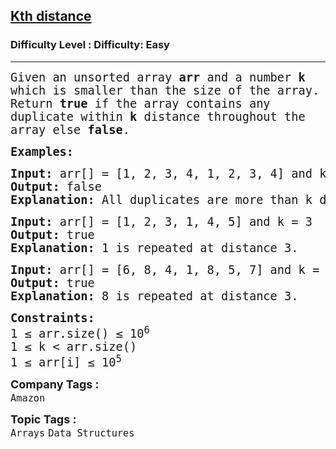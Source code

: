 <h2><a href="https://www.geeksforgeeks.org/problems/kth-distance3757/1">Kth distance</a></h2><h3>Difficulty Level : Difficulty: Easy</h3><hr><div class="problems_problem_content__Xm_eO" style="user-select: auto;"><p style="user-select: auto;"><span style="font-size: 14pt; font-family: &quot;andale mono&quot;, monospace; user-select: auto;">Given an unsorted array <strong style="user-select: auto;">arr </strong>and a<strong style="user-select: auto;"> </strong>number <strong style="user-select: auto;">k </strong>which is smaller than the size of the array. Return <strong style="user-select: auto;">true</strong> if the array contains any duplicate within <strong style="user-select: auto;">k </strong>distance throughout the array else <strong style="user-select: auto;">false</strong>.</span></p>
<p style="user-select: auto;"><strong style="user-select: auto;"><span style="font-size: 14pt; font-family: &quot;andale mono&quot;, monospace; user-select: auto;">Examples:</span></strong></p>
<pre style="user-select: auto;"><span style="font-size: 14pt; font-family: &quot;andale mono&quot;, monospace; user-select: auto;"><strong style="user-select: auto;">Input:</strong> arr[] = [1, 2, 3, 4, 1, 2, 3, 4] and k = 3</span><br style="user-select: auto;"><span style="font-size: 14pt; font-family: &quot;andale mono&quot;, monospace; user-select: auto;"><strong style="user-select: auto;">Output:</strong> false</span><br style="user-select: auto;"><span style="font-size: 14pt; font-family: &quot;andale mono&quot;, monospace; user-select: auto;"><strong style="user-select: auto;">Explanation:</strong> All duplicates are more than k distance away.</span></pre>
<pre style="user-select: auto;"><span style="font-size: 14pt; font-family: &quot;andale mono&quot;, monospace; user-select: auto;"><strong style="user-select: auto;">Input:</strong> arr[] = [1, 2, 3, 1, 4, 5] and k = 3</span><br style="user-select: auto;"><span style="font-size: 14pt; font-family: &quot;andale mono&quot;, monospace; user-select: auto;"><strong style="user-select: auto;">Output:</strong> true</span><br style="user-select: auto;"><span style="font-size: 14pt; font-family: &quot;andale mono&quot;, monospace; user-select: auto;"><strong style="user-select: auto;">Explanation:</strong> 1 is repeated at distance 3.<br style="user-select: auto;"></span></pre>
<pre style="user-select: auto;"><span style="font-size: 14pt; font-family: &quot;andale mono&quot;, monospace; user-select: auto;"><strong style="user-select: auto;">Input:</strong> arr[] = [6, 8, 4, 1, 8, 5, 7] and k = 3</span><br style="user-select: auto;"><span style="font-size: 14pt; font-family: &quot;andale mono&quot;, monospace; user-select: auto;"><strong style="user-select: auto;">Output:</strong> true</span><br style="user-select: auto;"><span style="font-size: 14pt; font-family: &quot;andale mono&quot;, monospace; user-select: auto;"><strong style="user-select: auto;">Explanation:</strong> 8 is repeated at distance 3.</span></pre>
<p style="user-select: auto;"><strong style="user-select: auto;"><span style="font-size: 14pt; font-family: &quot;andale mono&quot;, monospace; user-select: auto;">Constraints:<br style="user-select: auto;"></span></strong><span style="font-size: 14pt; font-family: &quot;andale mono&quot;, monospace; user-select: auto;">1 ≤ arr.size() ≤ 10<sup style="user-select: auto;">6</sup><br style="user-select: auto;"></span><span style="font-size: 14pt; font-family: &quot;andale mono&quot;, monospace; user-select: auto;">1 ≤ k &lt; arr.size()<br style="user-select: auto;"></span><span style="font-size: 14pt; font-family: &quot;andale mono&quot;, monospace; user-select: auto;">1 ≤ arr[i] ≤ 10<sup style="user-select: auto;">5</sup></span></p></div><p><span style=font-size:18px><strong>Company Tags : </strong><br><code>Amazon</code>&nbsp;<br><p><span style=font-size:18px><strong>Topic Tags : </strong><br><code>Arrays</code>&nbsp;<code>Data Structures</code>&nbsp;